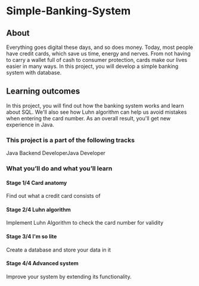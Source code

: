 # Simple-Banking-System
## About
Everything goes digital these days, and so does money. Today, most people have credit cards, which save us time, energy and nerves. From not having to carry a wallet full of cash to consumer protection, cards make our lives easier in many ways. In this project, you will develop a simple banking system with database.
## Learning outcomes
In this project, you will find out how the banking system works and learn about SQL. We'll also see how Luhn algorithm can help us avoid mistakes when entering the card number. As an overall result, you'll get new experience in Java.
### This project is a part of the following tracks
Java Backend DeveloperJava Developer
### What you’ll do and what you’ll learn
#### Stage 1/4 Card anatomy
Find out what a credit card consists of
#### Stage 2/4 Luhn algorithm
Implement Luhn Algorithm to check the card number for validity
#### Stage 3/4 I'm so lite
Create a database and store your data in it
#### Stage 4/4 Advanced system
Improve your system by extending its functionality.
